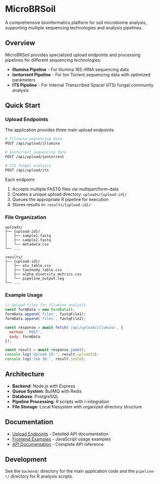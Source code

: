 # MicroBRSoil

A comprehensive bioinformatics platform for soil microbiome analysis, supporting multiple sequencing technologies and analysis pipelines.

## Overview

MicroBRSoil provides specialized upload endpoints and processing pipelines for different sequencing technologies:

- **Illumina Pipeline** - For Illumina 16S rRNA sequencing data
- **Iontorrent Pipeline** - For Ion Torrent sequencing data with optimized parameters
- **ITS Pipeline** - For Internal Transcribed Spacer (ITS) fungal community analysis

## Quick Start

### Upload Endpoints

The application provides three main upload endpoints:

```bash
# Illumina sequencing data
POST /api/upload/illumina

# Iontorrent sequencing data  
POST /api/upload/iontorrent

# ITS fungal analysis
POST /api/upload/its
```

Each endpoint:
1. Accepts multiple FASTQ files via multipart/form-data
2. Creates a unique upload directory: `uploads/{upload-id}/`
3. Queues the appropriate R pipeline for execution
4. Stores results in: `results/{upload-id}/`

### File Organization

```
uploads/
├── {upload-id}/
│   ├── sample1.fastq
│   ├── sample2.fastq
│   └── metadata.csv
└── ...

results/
├── {upload-id}/
│   ├── otu_table.csv
│   ├── taxonomy_table.csv
│   ├── alpha_diversity_metrics.csv
│   └── pipeline_output.log
└── ...
```

### Example Usage

```javascript
// Upload files for Illumina analysis
const formData = new FormData();
formData.append('files', fastqFile1);
formData.append('files', fastqFile2);

const response = await fetch('/api/upload/illumina', {
  method: 'POST',
  body: formData
});

const result = await response.json();
console.log('Upload ID:', result.uploadId);
console.log('Job ID:', result.jobId);
```

## Architecture

- **Backend**: Node.js with Express
- **Queue System**: BullMQ with Redis
- **Database**: PostgreSQL  
- **Pipeline Processing**: R scripts with r-integration
- **File Storage**: Local filesystem with organized directory structure

## Documentation

- [Upload Endpoints](./UPLOAD_ENDPOINTS.md) - Detailed API documentation
- [Frontend Examples](./frontend-upload-examples.js) - JavaScript usage examples
- [API Documentation](./API_DOCUMENTATION.md) - Complete API reference

## Development

See the `backend/` directory for the main application code and the `pipeline-r/` directory for R analysis scripts.
